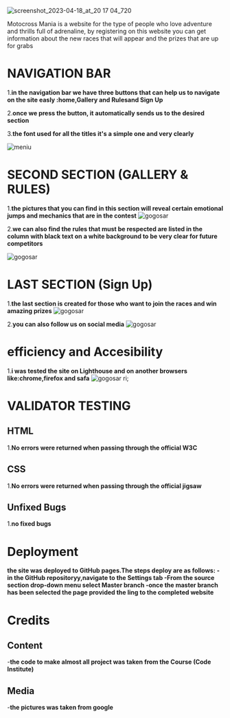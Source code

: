 ![screenshot_2023-04-18_at_20 17 04_720](https://user-images.githubusercontent.com/126587603/233216670-ebeedf37-ff1a-4c10-8387-ebe61f624d5c.png)

Motocross Mania is a website for the type of people who love 
adventure and thrills full of adrenaline, by registering on this website you can get information about the new races that will appear and the prizes that are up for grabs

# NAVIGATION BAR 
 
1.**in the navigation bar we have three buttons that can help us to navigate on the site easly :home,Gallery and Rulesand Sign  Up**

2.**once we press the button, it automatically sends us to the desired section**

3.**the font used for all the titles it's a simple one and very clearly**

![meniu](https://user-images.githubusercontent.com/126587603/233217222-32658697-219e-47cf-8019-bbdb73299c61.png)


# SECOND SECTION (GALLERY & RULES)

1.**the pictures that you can find in this section will reveal certain emotional jumps and mechanics that are in the contest**
![gogosar](https://user-images.githubusercontent.com/126587603/233219134-93888b1d-c0d1-4e24-aac1-99cf45871c0b.png)


2.**we can also find the rules that must be respected are listed in the column with black text on a white background to be very clear for future competitors**

![gogosar](https://user-images.githubusercontent.com/126587603/233219289-8fabfc05-10e5-4c8c-8522-cbce80248292.png)


# LAST SECTION (Sign Up)

1.**the last section is created for those who want to join the races and win amazing prizes**
![gogosar](https://user-images.githubusercontent.com/126587603/233219715-3d929a37-6b72-447d-bb24-3a870888c835.png)

2.**you can also follow us on social media**
![gogosar](https://user-images.githubusercontent.com/126587603/233219810-10572ebe-25c2-407e-a5e6-20d3f9e93804.png)

# efficiency and Accesibility
1.**i was tested the site on Lighthouse and on another browsers like:chrome,firefox and safa**
![gogosar](https://user-images.githubusercontent.com/126587603/233220358-916989b2-8022-4606-8b9a-2dcb2886f45e.png)
ri;

# VALIDATOR TESTING 
## HTML ##
1.**No errors were returned when passing through the official W3C**

## CSS ##

1.**No errors were returned when passing through the official jigsaw**

## Unfixed Bugs ##

1.**no fixed bugs**

# Deployment 

**the site was deployed to GitHub pages.The steps deploy are as follows:
  -in the GitHub repositoryy,navigate to the Settings tab 
  -From the source section drop-down menu select Master branch 
  -once the master branch has been selected the page provided the ling to the completed website**

# Credits 

 ## Content ##
   -**the code to make almost all project was taken from the Course (Code Institute)**

## Media ## 

 -**the pictures was taken from google**
